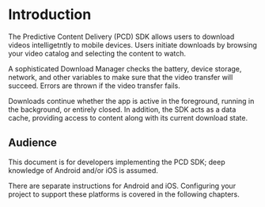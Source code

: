 # Introduction

The Predictive Content Delivery (PCD) SDK allows users to download videos intelligetntly to mobile devices. Users initiate downloads by browsing your video catalog and selecting the content to watch. 

A sophisticated Download Manager checks the battery, device storage, network, and other variables to make sure that the video transfer will succeed. Errors are thrown if the video transfer fails. 

Downloads continue whether the app is active in the foreground, running in the background, or entirely closed. In addition, the SDK acts as a data cache, providing access to content along with its current download state. 

## Audience

This document is for developers implementing the PCD SDK; deep knowledge of Android and/or iOS is assumed. 

There are separate instructions for Android and iOS. Configuring your project to support these platforms is covered in the following chapters.
